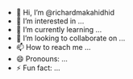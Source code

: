 - 👋 Hi, I’m @richardmakahidhid
- 👀 I’m interested in ...
- 🌱 I’m currently learning ...
- 💞️ I’m looking to collaborate on ...
- 📫 How to reach me ...
- 😄 Pronouns: ...
- ⚡ Fun fact: ...

<!---
richardmakahidhid/richardmakahidhid is a ✨ special ✨ repository because its `README.md` (this file) appears on your GitHub profile.
You can click the Preview link to take a look at your changes.
--->
